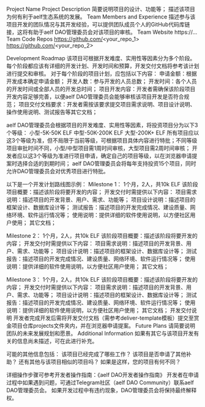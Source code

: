 Project Name
Project Description
简要说明项目的设计、功能等；
描述该项目为何有利于aelf生态系统的发展。
Team Members and Experience
描述参与该项目开发的团队情况与其开发经验，可以提供团队成员个人的GitHub代码库链接，这将有助于aelf DAO管理委员会对该项目的审核。
Team Website
https://...
Team Code Repos
https://github.com/<your_repo_1>
https://github.com/<your_repo_2>

Development Roadmap
该项目可根据开发难度、实用性等因素分为多个阶段。每个阶段都应该有详细的开发计划、开发时间和预算，开发交付文档将参考该计划进行提交和审核。
对于每个阶段的项目计划，应包括以下内容：
申请金额：根据开发成本确定申请金额；
开发人数：参与开发的人员总数；
开发时间：各个人员的开发时间或全部人员的开发总时间；
项目开发内容：开发者需确保该阶段项目开发内容足够完善，以便aelf DAO管理委员会能够审核该项目开发是否符合规范；
项目交付文档要求：开发者需按该要求提交项目需求说明、项目设计说明、操作使用说明、测试报告等其它文档；

aelf DAO管理委员会根据项目的开发难度、实用性等因素，将投资项目分为以下3个等级：
小型-5K-50K ELF
中型-50K-200K ELF
大型-200K+ ELF
        所有项目应以这3个等级为准，但不局限于当前等级，可根据项目具体内容进行特批；不同等级项目审批时间不同，小型/中型项目需1周时间审核，大型项目需2周时间审核；
        开发者应以这3个等级为准进行项目申请，确定自己的项目等级，以在浏览器申请提案时选择合适的到期时间；
        aelf DAO管理委员会将每年支持投资15个项目，同时允许DAO管理委员会对优秀项目进行特批。

以下是一个开发计划路线图示例：
Milestone 1：
1个月，2人，共10k ELF
该阶段项目概要：描述该阶段将要开发的内容；
开发交付时需提供以下内容：
项目需求说明：描述项目的开发背景、用户、需求、功能等；
项目设计说明：描述项目的框架设计、数据库设计等；
测试报告：描述项目的开发完成情况、建设质量、网络环境、软件运行情况等；
使用说明：提供详细的软件使用说明，以方便社区用户使用；
其它文档；

Milestone 2：
1个月，2人，共10k ELF
该阶段项目概要：描述该阶段将要开发的内容；
开发交付时需提供以下内容：
项目需求说明：描述项目的开发背景、用户、需求、功能等；
项目设计说明：描述项目的框架设计、数据库设计等；
测试报告：描述项目的开发完成情况、建设质量、网络环境、软件运行情况等；
使用说明：提供详细的软件使用说明，以方便社区用户使用；
其它文档；

Milestone 3：
1个月，2人，共10k ELF
该阶段项目概要：描述该阶段将要开发的内容；
开发交付时需提供以下内容：
项目需求说明：描述项目的开发背景、用户、需求、功能等；
项目设计说明：描述项目的框架设计、数据库设计等；
测试报告：描述项目的开发完成情况、建设质量、网络环境、软件运行情况等；
使用说明：提供详细的软件使用说明，以方便社区用户使用；
其它文档；
开发交付说明
开发者完成开发后需将开发交付文档（需参考deliver-template模板）提交至赏金项目仓库projects文件夹内，并在浏览器申请提案。
Future Plans
请简要说明团队的未来发展规划和愿景。
Additional Information
如果有其它与该项目开发有关的信息尚未描述，可在此进行补充。

可能的其他信息包括：
该项目已经完成了哪些工作？
该项目是否申请了其他补助？
还有其他与该项目相似的项目吗？ 如果是这样，您的项目有何不同？


详细操作步骤可参考开发者操作指南：《aelf DAO开发者操作指南》
开发者在申请过程中如果遇到问题，可通过Telegram社区（aelf DAO Community）联系aelf DAO管理委员会。
如果开发过程中有违约现象，DAO管理委员会将保持最终解释权。
